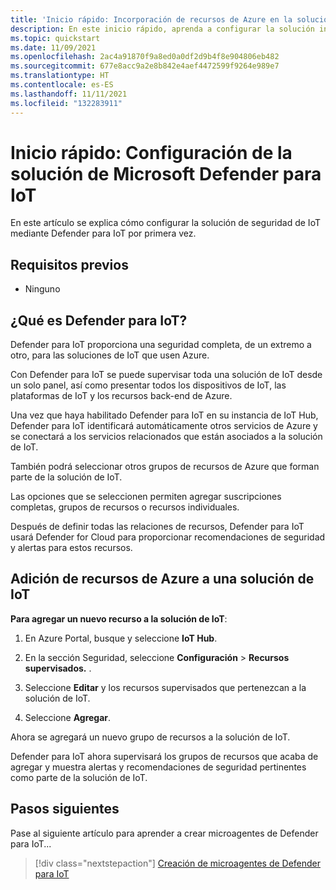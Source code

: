 ```yaml
---
title: 'Inicio rápido: Incorporación de recursos de Azure en la solución de IoT'
description: En este inicio rápido, aprenda a configurar la solución integral de IoT mediante Microsoft Defender para IoT.
ms.topic: quickstart
ms.date: 11/09/2021
ms.openlocfilehash: 2ac4a91870f9a8ed0a0df2d9b4f8e904806eb482
ms.sourcegitcommit: 677e8acc9a2e8b842e4aef4472599f9264e989e7
ms.translationtype: HT
ms.contentlocale: es-ES
ms.lasthandoff: 11/11/2021
ms.locfileid: "132283911"
---
```

# <a name="quickstart-configure-your-microsoft-defender-for-iot-solution"></a>Inicio rápido: Configuración de la solución de Microsoft Defender para IoT

En este artículo se explica cómo configurar la solución de seguridad de IoT mediante Defender para IoT por primera vez.

## <a name="prerequisites"></a>Requisitos previos

- Ninguno

## <a name="what-is-defender-for-iot"></a>¿Qué es Defender para IoT?

Defender para IoT proporciona una seguridad completa, de un extremo a otro, para las soluciones de IoT que usen Azure.

Con Defender para IoT se puede supervisar toda una solución de IoT desde un solo panel, así como presentar todos los dispositivos de IoT, las plataformas de IoT y los recursos back-end de Azure.

Una vez que haya habilitado Defender para IoT en su instancia de IoT Hub, Defender para IoT identificará automáticamente otros servicios de Azure y se conectará a los servicios relacionados que están asociados a la solución de IoT.

También podrá seleccionar otros grupos de recursos de Azure que forman parte de la solución de IoT.

Las opciones que se seleccionen permiten agregar suscripciones completas, grupos de recursos o recursos individuales.

Después de definir todas las relaciones de recursos, Defender para IoT usará Defender for Cloud para proporcionar recomendaciones de seguridad y alertas para estos recursos.

## <a name="add-azure-resources-to-your-iot-solution"></a>Adición de recursos de Azure a una solución de IoT

**Para agregar un nuevo recurso a la solución de IoT**:

1. En Azure Portal, busque y seleccione **IoT Hub**.

1. En la sección Seguridad, seleccione **Configuración** > **Recursos supervisados.** .

1. Seleccione **Editar** y los recursos supervisados que pertenezcan a la solución de IoT.

1. Seleccione **Agregar**.

Ahora se agregará un nuevo grupo de recursos a la solución de IoT.

Defender para IoT ahora supervisará los grupos de recursos que acaba de agregar y muestra alertas y recomendaciones de seguridad pertinentes como parte de la solución de IoT.

## <a name="next-steps"></a>Pasos siguientes

Pase al siguiente artículo para aprender a crear microagentes de Defender para IoT...

> [!div class="nextstepaction"]
> [Creación de microagentes de Defender para IoT](quickstart-create-security-twin.md)
